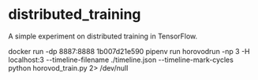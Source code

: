 # distributed_training
A simple experiment on distributed training in TensorFlow.

docker run -dp 8887:8888 1b007d21e590
pipenv run horovodrun -np 3 -H localhost:3 --timeline-filename ./timeline.json --timeline-mark-cycles python horovod_train.py 2> /dev/null